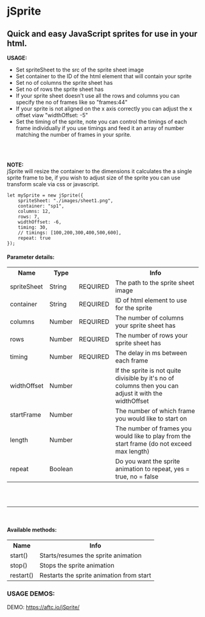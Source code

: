 # <b>jSprite</b>

## Quick and easy JavaScript sprites for use in your html.


<b>USAGE:</b><br>
- Set spriteSheet to the src of the sprite sheet image
- Set container to the ID of the html element that will contain your sprite
- Set no of columns the sprite sheet has
- Set no of rows the sprite sheet has
- If your sprite sheet doesn't use all the rows and columns you can specify the no of frames like so "frames:44"
- If your sprite is not aligned on the x axis correctly you can adjust the x offset viaw "widthOffset: -5"
- Set the timing of the sprite, note you can control the timings of each frame individually if you use timings and feed it an array of number matching the number of frames in your sprite.

<br><br>

<b>NOTE:</b><br>
jSprite will resize the container to the dimensions it calculates the a single sprite frame to be, if you wish to adjust size of the sprite you can use transform scale via css or javascript.


````
let mySprite = new jSprite({
    spriteSheet: "./images/sheet1.png",
    container: "sp1",
    columns: 12,
    rows: 7,
    widthOffset: -6,
    timing: 30,
    // timings: [100,200,300,400,500,600],
    repeat: true
});

````


<h4>Parameter details:</h4>
<table>
    <tr>
        <th>Name</th>
        <th>Type</th>
        <th></th>
        <th>Info</th>
    </tr>
    <tr>
        <td>spriteSheet</td>
        <td>String</td>
        <td>REQUIRED</td>
        <td>The path to the sprite sheet image</td>
    </tr>
    <tr>
        <td>container</td>
        <td>String</td>
        <td>REQUIRED</td>
        <td>ID of html element to use for the sprite</td>
    </tr>
    <tr>
        <td>columns</td>
        <td>Number</td>
        <td>REQUIRED</td>
        <td>The number of columns your sprite sheet has</td>
    </tr>
    <tr>
        <td>rows</td>
        <td>Number</td>
        <td>REQUIRED</td>
        <td>The number of rows your sprite sheet has</td>
    </tr>
    <tr>
        <td>timing</td>
        <td>Number</td>
        <td>REQUIRED</td>
        <td>The delay in ms between each frame</td>
    </tr>
    <tr>
        <td>widthOffset</td>
        <td>Number</td>
        <td></td>
        <td>If the sprite is not quite divisible by it's no of columns then you can adjust it with the widthOffset</td>
    </tr>
    <tr>
        <td>startFrame</td>
        <td>Number</td>
        <td></td>
        <td>The number of which frame you would like to start on</td>
    </tr>
    <tr>
        <td>length</td>
        <td>Number</td>
        <td></td>
        <td>The number of frames you would like to play from the start frame (do not exceed max length)</td>
    </tr>
    <tr>
        <td>repeat</td>
        <td>Boolean</td>
        <td></td>
        <td>Do you want the sprite animation to repeat, yes = true, no = false</td>
    </tr>
</table>




<br><br>

<hr>

<br>





<h4>Available methods:</h4>
<table>
    <tr>
        <th>Name</th>
        <th>Info</th>
    </tr>
    <tr>
        <td>start()</td>
        <td>Starts/resumes the sprite animation</td>
    </tr>
    <tr>
        <td>stop()</td>
        <td>Stops the sprite animation</td>
    </tr>
    <tr>
        <td>restart()</td>
        <td>Restarts the sprite animation from start</td>
    </tr>
</table>		



### <b>USAGE DEMOS:</b>
DEMO: <a href="https://aftc.io/jSprite/" target="_blank">https://aftc.io/jSprite/</a>